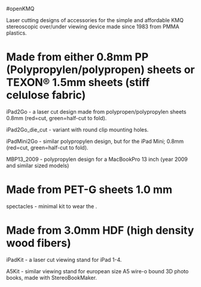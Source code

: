 #openKMQ

Laser cutting designs of accessories for the simple and affordable KMQ stereoscopic over/under viewing device made since 1983 from PMMA plastics.

# Made from either 0.8mm PP (Polypropylen/polypropen) sheets or TEXON&reg; 1.5mm sheets (stiff celulose fabric)

iPad2Go - a laser cut design made from polypropen/polypropylen sheets 0.8mm (red=cut, green=half-cut to fold).

iPad2Go_die_cut - variant with round clip mounting holes.

iPadMini2Go - similar polypropylen design, but for the iPad Mini; 0.8mm (red=cut, green=half-cut to fold).

MBP13_2009 - polypropylen design for a MacBookPro 13 inch (year 2009 and similar sized models)

# Made from PET-G sheets 1.0 mm

spectacles - minimal kit to wear the .

# Made from 3.0mm HDF (high density wood fibers)

iPadKit - a laser cut viewing stand for iPad 1-4.

A5Kit - similar viewing stand for european size A5 wire-o bound 3D photo books, made with StereoBookMaker.

